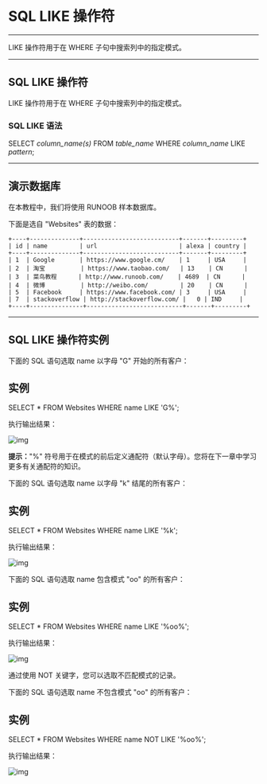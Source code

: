 # SQL LIKE 操作符

------

LIKE 操作符用于在 WHERE 子句中搜索列中的指定模式。

------

## SQL LIKE 操作符

LIKE 操作符用于在 WHERE 子句中搜索列中的指定模式。

### SQL LIKE 语法

SELECT *column_name(s)*
FROM *table_name*
WHERE *column_name* LIKE *pattern*;



------

## 演示数据库

在本教程中，我们将使用 RUNOOB 样本数据库。

下面是选自 "Websites" 表的数据：

```
+----+--------------+---------------------------+-------+---------+
| id | name         | url                       | alexa | country |
+----+--------------+---------------------------+-------+---------+
| 1  | Google       | https://www.google.cm/    | 1     | USA     |
| 2  | 淘宝          | https://www.taobao.com/   | 13    | CN      |
| 3  | 菜鸟教程      | http://www.runoob.com/    | 4689  | CN      |
| 4  | 微博          | http://weibo.com/         | 20    | CN      |
| 5  | Facebook     | https://www.facebook.com/ | 3     | USA     |
| 7  | stackoverflow | http://stackoverflow.com/ |   0 | IND     |
+----+---------------+---------------------------+-------+---------+
```



------

## SQL LIKE 操作符实例

下面的 SQL 语句选取 name 以字母 "G" 开始的所有客户：

## 实例

SELECT * FROM Websites
WHERE name LIKE 'G%';

执行输出结果：

![img](https://www.runoob.com/wp-content/uploads/2013/09/like1.jpg)

**提示：**"%" 符号用于在模式的前后定义通配符（默认字母）。您将在下一章中学习更多有关通配符的知识。

下面的 SQL 语句选取 name 以字母 "k" 结尾的所有客户：

## 实例

SELECT * FROM Websites
WHERE name LIKE '%k';

执行输出结果：

![img](https://www.runoob.com/wp-content/uploads/2013/09/like2.jpg)

下面的 SQL 语句选取 name 包含模式 "oo" 的所有客户：

## 实例

SELECT * FROM Websites
WHERE name LIKE '%oo%';

执行输出结果：

![img](https://www.runoob.com/wp-content/uploads/2013/09/like3.jpg)

通过使用 NOT 关键字，您可以选取不匹配模式的记录。

下面的 SQL 语句选取 name 不包含模式 "oo" 的所有客户：

## 实例

SELECT * FROM Websites
WHERE name NOT LIKE '%oo%';

执行输出结果：

![img](https://www.runoob.com/wp-content/uploads/2013/09/like4.jpg)